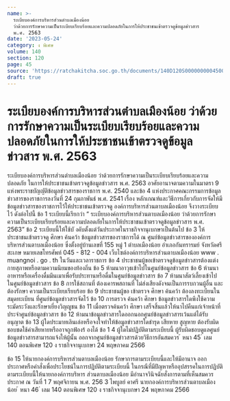```yaml
---
name: >-
  ระเบียบองค์การบริหารส่วนตำบลเมืองน้อย
  ว่าด้วยการรักษาความเป็นระเบียบเรียบร้อยและความปลอดภัยในการให้ประชาชนเข้าตรวจดูข้อมูลข่าวสาร
  พ.ศ. 2563
date: '2023-05-24'
category: ง พิเศษ
volume: 140
section: 120
page: 45
source: 'https://ratchakitcha.soc.go.th/documents/140D120S0000000004500.pdf'
draft: true
---
```


# ระเบียบองค์การบริหารส่วนตำบลเมืองน้อย ว่าด้วยการรักษาความเป็นระเบียบเรียบร้อยและความปลอดภัยในการให้ประชาชนเข้าตรวจดูข้อมูลข่าวสาร พ.ศ. 2563

ระเบียบองค์การบริหารส่วนตำบลเมืองน้อย ว่าด้วยการรักษาความเป็นระเบียบเรียบร้อยและความปลอดภัย ในการให้ประชาชนเข้าตรวจดูข้อมูลข่าวสาร พ.ศ. 2563 อาศัยอานาจตามความในมาตรา 9 แห่งพระราชบัญญัติข้อมูลข่าวสารของราชการ พ.ศ. 2540 และข้อ 4 แห่งประกาศคณะกรรมการข้อมูลข่าวสารของราชการลงวันที่ 24 กุมภาพันธ์ พ.ศ. 2541 เรื่อง หลักเกณฑ์และวิธีการเกี่ยวกับการจัดให้มีข้อมูลข่าวสารของราชการไว้ให้ประชาชนเข้าตรวจดู องค์การบริหารส่วนตาบลเมืองน้อย จึงวางระเบียบไว้ ดังต่อไปนี้ ข้อ 1 ระเบียบนี้เรียกว่า “ ระเบียบองค์การบริหารส่วนตาบลเมืองน้อย ว่าด้วยการรักษา ความเป็นระเบียบเรียบร้อยและความปลอดภัยในการให้ประชาชนเข้าตรวจดูข้อมูลข่าวสาร พ.ศ. 2563” ข้อ 2 ระเบียบนี้ให้ใช้บั งคับตั้งแต่วันประกาศในราชกิจจานุเบกษาเป็นต้นไป ข้อ 3 ให้ประชาชนเข้าตรวจดู ศึกษา ค้นคว้า ข้อมูลข่าวสารของราชการได้ ณ ศูนย์ข้อมูลข่าวสารขององค์การบริหารส่วนตาบลเมืองน้อย ซึ่งตั้งอยู่บ้านเลขที่ 155 หมู่ 1 ตำบลเมืองน้อย อำเภอกันทรารมย์ จังหวัดศรี สะเกษ หมายเลขโทรศัพท์ 045 - 812 - 004 เว็บไซต์องค์การบริหารส่วนตาบลเมืองน้อย www . muangnoi . go . th ในวันและเวลาราชการ ข้อ 4 ประชาชนผู้ขอเข้าตรวจดูข้อมูลข่าวสารต้องแต่งกายสุภาพหรือตามความนิยมของท้องถิ่น ข้อ 5 ห้ามนาอาวุธเข้าไปในศูนย์ข้อมูลข่าวสาร ข้อ 6 ห้ามนาอาหารหรือเครื่องดื่มมึนเมาเพื่อรับประทานหรือดื่มในศูนย์ข้อมูลข่าวสาร ข้อ 7 ห้ามนาสัตว์เลี้ยงเข้าไปในศูนย์ข้อมูลข่าวสาร ข้อ 8 การใช้สถานที่ ต้องเคารพสถานที่ ไม่ส่งเสียงดังจนเป็นการรบกวนผู้อื่น และต้องรักษา ความเป็นระเบียบเรียบร้อย ข้อ 9 ประชาชนผู้ขอ เข้าตรวจ ศึกษา ค้นคว้า ต้องลงทะเบียนในสมุดทะเบียน ที่ศูนย์ข้อมูลข่าวสารจัดไว้ ข้อ 10 การตรวจ ค้นคว้า ศึกษา ข้อมูลข่าวสารใดพึงใช้ความระมัดระวังและรักษาเยี่ยงวิญญูชน ข้อ 11 เมื่อตรวจค้นคว้า ศึกษา เสร็จสิ้นแล้วให้นาไปคืนแก่เจ้าหน้าที่ประจำศูนย์ข้อมูลข่าวสาร ข้อ 12 ห้ามนาข้อมูลข่าวสารใดออกนอกศูนย์ข้อมูลข่าวสารเว้นแต่ได้รับอนุญาต ข้อ 13 ผู้ใดประมาทเลินเล่อหรือจงใจทำให้ข้อมูลข่าวสารใดชำรุด เสียหาย สูญหาย ต้องรับผิดชอบชดใช้ค่าเสียหายหรืออาจถูกฟ้องร้ องได้ ข้อ 1 4 ผู้ใดไม่ปฏิบัติตามระเบียบนี้ ผู้รับผิดชอบดูแลศูนย์ข้อมูลข่าวสารสามารถแจ้งให้ผู้นั้น ออกจากศูนย์ข้อมูลข่าวสารด้วยวิธีการอันสมควร ้ หนา 45 ่ เลม 140 ตอนพิเศษ 120 ง ราชกิจจานุเบกษา 24 พฤษภาคม 2566

ข้อ 15 ให้นายกองค์การบริหารส่วนตาบลเมืองน้อย รักษาการตามระเบียบนี้และให้มีอานาจ ออกประกาศหรือคำสั่งเพื่อประโยชน์ในการปฏิบัติตามระเบียบนี้ ในกรณีที่มีปัญหาหรืออุปสรรคในการปฏิบัติตามระเบียบนี้ให้นายกองค์การบริหาร ส่วนตาบลเมืองน้อย มีอำนาจวินิจฉัยสั่งการตามที่เห็นสมควร ประกาศ ณ วันที่ 1 7 พฤศจิกายน พ.ศ. 256 3 ไพบูลย์ คาศรี นายกองค์การบริหารส่วนตาบลเมืองน้อย ้ หนา 46 ่ เลม 140 ตอนพิเศษ 120 ง ราชกิจจานุเบกษา 24 พฤษภาคม 2566
